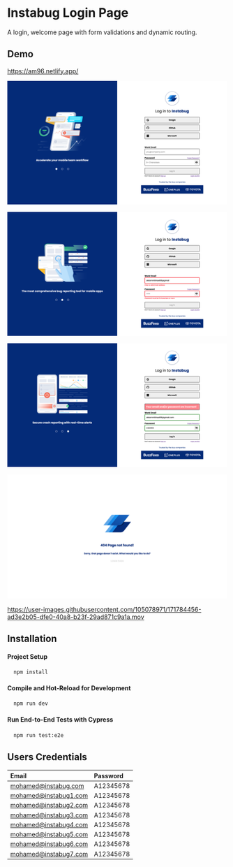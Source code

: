 # Instabug Login Page

A login, welcome page with form validations and dynamic routing.

## Demo

https://am96.netlify.app/

![Login Page](https://github.com/akrammikhael96/instabug/blob/main/preview/Login%20Page.png?raw=true)

![Input Validation](https://github.com/akrammikhael96/instabug/blob/main/preview/Input%20Validation.png?raw=true)

![Wrong Credentials](https://github.com/akrammikhael96/instabug/blob/main/preview/Wrong%20Credentials.png?raw=true)

![404 Page](https://github.com/akrammikhael96/instabug/blob/main/preview/404%20Page.png?raw=true)

https://user-images.githubusercontent.com/105078971/171784456-ad3e2b05-dfe0-40a8-b23f-29ad871c9a1a.mov

## Installation

#### Project Setup

```bash
  npm install
```

#### Compile and Hot-Reload for Development

```bash
  npm run dev
```

#### Run End-to-End Tests with Cypress

```bash
  npm run test:e2e
```

## Users Credentials

| Email                 | Password  |
| :-------------------- | :-------- |
| mohamed@instabug.com  | A12345678 |
| mohamed@instabug1.com | A12345678 |
| mohamed@instabug2.com | A12345678 |
| mohamed@instabug3.com | A12345678 |
| mohamed@instabug4.com | A12345678 |
| mohamed@instabug5.com | A12345678 |
| mohamed@instabug6.com | A12345678 |
| mohamed@instabug7.com | A12345678 |
